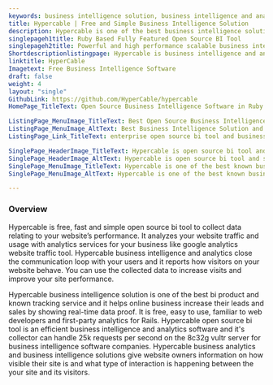 ```yaml
---
keywords: business intelligence solution, business intelligence and analytics, business intelligence application, open source bi, open source bi tool, bi product
title: Hypercable | Free and Simple Business Intelligence Solution
description: Hypercable is one of the best business intelligence solution and open source bi. It helps to get business intelligence and analytics to everyone in your company
singlepageh1title: Ruby Based Fully Featured Open Source BI Tool
singlepageh2title: Powerful and high performance scalable business intelligence and analytics alternative to Google Analytics, build with timescaleDB, openresty, redis and rails.
Shortdescriptionlistingpage: Hypercable is business intelligence and analytics alternative to google analytics website traffic service. Hypercable open source bi tool and business intelligence analytics helps online business increase their leads and sales by real-time data proof.
linktitle: HyperCable
Imagetext: Free Business Intelligence Software
draft: false
weight: 4
layout: "single"
GithubLink: https://github.com/HyperCable/hypercable
HomePage_TitleText: Open Source Business Intelligence Software in Ruby

ListingPage_MenuImage_TitleText: Best Open Source Business Intelligence Solution and Analytics Tool
ListingPage_MenuImage_AltText: Best Business Intelligence Solution and Open Source BI Tool
ListingPage_Link_TitleText: enterprise open source bi tool and business intelligence solution

SinglePage_HeaderImage_TitleText: Hypercable is open source bi tool and simple business intelligence solution for your business like google business intelligence and data analytics
SinglePage_HeaderImage_AltText: Hypercable is open source bi tool and simple business intelligence solution for your business like google business intelligence and data analytics
SinglePage_MenuImage_TitleText: Hypercable is one of the best known business intelligence solution and bi product. It helps business intelligence software companies increase their leads and sales by showing real-time data proof.
SinglePage_MenuImage_AltText: Hypercable is one of the best known business intelligence solution and bi product. It helps business intelligence software companies increase their leads and sales by showing real-time data proof.

---
```


### **Overview**

Hypercable is free, fast and simple open source bi tool to collect data relating to your website’s performance. It analyzes your website traffic and usage with analytics services for your business like google analytics website traffic tool. Hypercable business intelligence and analytics close the communication loop with your users and it reports how visitors on your website behave. You can use the collected data to increase visits and improve your site performance.

Hypercable business intelligence solution is one of the best bi product and known tracking service and it helps online business increase their leads and sales by showing real-time data proof. It is free, easy to use, familiar to web developers and first-party analytics for Rails. Hypercable open source bi tool is an efficient business intelligence and analytics software and it's collector can handle 25k requests per second on the 8c32g vultr server for business intelligence software companies. Hypercable business analytics and business intelligence solutions give website owners information on how visible their site is and what type of interaction is happening between the your site and its visitors.